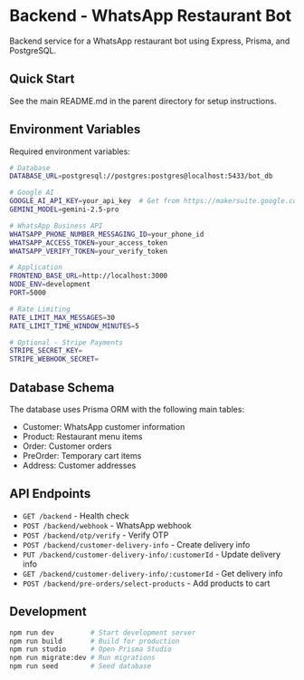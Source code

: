 # Backend - WhatsApp Restaurant Bot

Backend service for a WhatsApp restaurant bot using Express, Prisma, and PostgreSQL.

## Quick Start

See the main README.md in the parent directory for setup instructions.

## Environment Variables

Required environment variables:

```bash
# Database
DATABASE_URL=postgresql://postgres:postgres@localhost:5433/bot_db

# Google AI
GOOGLE_AI_API_KEY=your_api_key  # Get from https://makersuite.google.com/app/apikey
GEMINI_MODEL=gemini-2.5-pro

# WhatsApp Business API
WHATSAPP_PHONE_NUMBER_MESSAGING_ID=your_phone_id
WHATSAPP_ACCESS_TOKEN=your_access_token
WHATSAPP_VERIFY_TOKEN=your_verify_token

# Application
FRONTEND_BASE_URL=http://localhost:3000
NODE_ENV=development
PORT=5000

# Rate Limiting
RATE_LIMIT_MAX_MESSAGES=30
RATE_LIMIT_TIME_WINDOW_MINUTES=5

# Optional - Stripe Payments
STRIPE_SECRET_KEY=
STRIPE_WEBHOOK_SECRET=
```

## Database Schema

The database uses Prisma ORM with the following main tables:
- Customer: WhatsApp customer information
- Product: Restaurant menu items
- Order: Customer orders
- PreOrder: Temporary cart items
- Address: Customer addresses

## API Endpoints

- `GET /backend` - Health check
- `POST /backend/webhook` - WhatsApp webhook
- `POST /backend/otp/verify` - Verify OTP
- `POST /backend/customer-delivery-info` - Create delivery info
- `PUT /backend/customer-delivery-info/:customerId` - Update delivery info
- `GET /backend/customer-delivery-info/:customerId` - Get delivery info
- `POST /backend/pre-orders/select-products` - Add products to cart

## Development

```bash
npm run dev         # Start development server
npm run build       # Build for production
npm run studio      # Open Prisma Studio
npm run migrate:dev # Run migrations
npm run seed        # Seed database
```